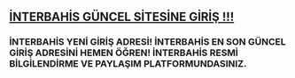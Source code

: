 <h2><a href="http://gg.gg/1cc920">İNTERBAHİS GÜNCEL SİTESİNE GİRİŞ !!!</a></h2>

<h3>İNTERBAHİS YENİ GİRİŞ ADRESİ! İNTERBAHİS EN SON GÜNCEL GİRİŞ ADRESİNİ HEMEN ÖĞREN! İNTERBAHİS RESMİ BİLGİLENDİRME VE PAYLAŞIM PLATFORMUNDASINIZ.</h3>
